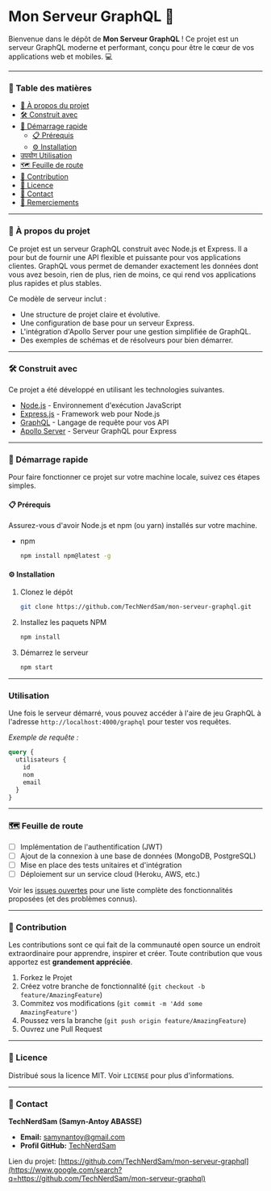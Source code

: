 # Mon Serveur GraphQL 🚀

Bienvenue dans le dépôt de **Mon Serveur GraphQL** \! Ce projet est un serveur GraphQL moderne et performant, conçu pour être le cœur de vos applications web et mobiles. 💻

[](https://opensource.org/licenses/MIT)

-----

### 📖 Table des matières

  * [🌟 À propos du projet](https://www.google.com/search?q=%23-%C3%A0-propos-du-projet)
  * [🛠️ Construit avec](https://www.google.com/search?q=%23%EF%B8%8F-construit-avec)
  * [🚀 Démarrage rapide](https://www.google.com/search?q=%23-d%C3%A9marrage-rapide)
      * [📋 Prérequis](https://www.google.com/search?q=%23-pr%C3%A9requis)
      * [⚙️ Installation](https://www.google.com/search?q=%23%EF%B8%8F-installation)
  * [ उपयोग Utilisation](https://www.google.com/search?q=%23-utilisation)
  * [🗺️ Feuille de route](https://www.google.com/search?q=%23%EF%B8%8F-feuille-de-route)
  * [🤝 Contribution](https://www.google.com/search?q=%23-contribution)
  * [📜 Licence](https://www.google.com/search?q=%23-licence)
  * [📧 Contact](https://www.google.com/search?q=%23-contact)
  * [🙏 Remerciements](https://www.google.com/search?q=%23-remerciements)

-----

### 🌟 À propos du projet

Ce projet est un serveur GraphQL construit avec Node.js et Express. Il a pour but de fournir une API flexible et puissante pour vos applications clientes. GraphQL vous permet de demander exactement les données dont vous avez besoin, rien de plus, rien de moins, ce qui rend vos applications plus rapides et plus stables.

Ce modèle de serveur inclut :

  * Une structure de projet claire et évolutive.
  * Une configuration de base pour un serveur Express.
  * L'intégration d'Apollo Server pour une gestion simplifiée de GraphQL.
  * Des exemples de schémas et de résolveurs pour bien démarrer.

-----

### 🛠️ Construit avec

Ce projet a été développé en utilisant les technologies suivantes.

  * [Node.js](https://nodejs.org/) - Environnement d'exécution JavaScript
  * [Express.js](https://expressjs.com/) - Framework web pour Node.js
  * [GraphQL](https://graphql.org/) - Langage de requête pour vos API
  * [Apollo Server](https://www.apollographql.com/docs/apollo-server/) - Serveur GraphQL pour Express

-----

### 🚀 Démarrage rapide

Pour faire fonctionner ce projet sur votre machine locale, suivez ces étapes simples.

#### 📋 Prérequis

Assurez-vous d'avoir Node.js et npm (ou yarn) installés sur votre machine.

  * npm
    ```sh
    npm install npm@latest -g
    ```

#### ⚙️ Installation

1.  Clonez le dépôt
    ```sh
    git clone https://github.com/TechNerdSam/mon-serveur-graphql.git
    ```
2.  Installez les paquets NPM
    ```sh
    npm install
    ```
3.  Démarrez le serveur
    ```sh
    npm start
    ```

-----

### Utilisation

Une fois le serveur démarré, vous pouvez accéder à l'aire de jeu GraphQL à l'adresse `http://localhost:4000/graphql` pour tester vos requêtes.

*Exemple de requête :*

```graphql
query {
  utilisateurs {
    id
    nom
    email
  }
}
```

-----

### 🗺️ Feuille de route

  * [ ] Implémentation de l'authentification (JWT)
  * [ ] Ajout de la connexion à une base de données (MongoDB, PostgreSQL)
  * [ ] Mise en place des tests unitaires et d'intégration
  * [ ] Déploiement sur un service cloud (Heroku, AWS, etc.)

Voir les [issues ouvertes](https://www.google.com/search?q=https://github.com/TechNerdSam/mon-serveur-graphql/issues) pour une liste complète des fonctionnalités proposées (et des problèmes connus).

-----

### 🤝 Contribution

Les contributions sont ce qui fait de la communauté open source un endroit extraordinaire pour apprendre, inspirer et créer. Toute contribution que vous apportez est **grandement appréciée**.

1.  Forkez le Projet
2.  Créez votre branche de fonctionnalité (`git checkout -b feature/AmazingFeature`)
3.  Commitez vos modifications (`git commit -m 'Add some AmazingFeature'`)
4.  Poussez vers la branche (`git push origin feature/AmazingFeature`)
5.  Ouvrez une Pull Request

-----

### 📜 Licence

Distribué sous la licence MIT. Voir `LICENSE` pour plus d'informations.

-----

### 📧 Contact

**TechNerdSam (Samyn-Antoy ABASSE)**

  * **Email:** [samynantoy@gmail.com](mailto:samynantoy@gmail.com)
  * **Profil GitHub:** [TechNerdSam](https://www.google.com/search?q=https://github.com/TechNerdSam)

Lien du projet: [https://github.com/TechNerdSam/mon-serveur-graphql](https://www.google.com/search?q=https://github.com/TechNerdSam/mon-serveur-graphql)
